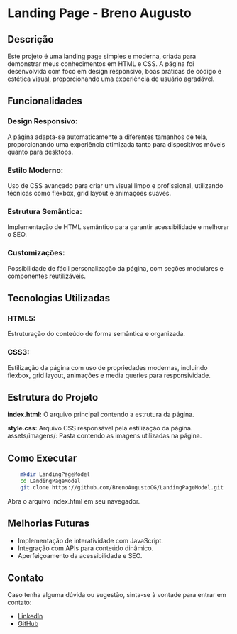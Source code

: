 <h1>Landing Page - Breno Augusto</h1>

<h2>Descrição</h2>
<p>Este projeto é uma landing page simples e moderna, criada para demonstrar meus conhecimentos em HTML e CSS. A página foi desenvolvida com foco em design responsivo, boas práticas de código e estética visual, proporcionando uma experiência de usuário agradável.</p>

<h2>Funcionalidades</h2>

<h3>Design Responsivo:</h3> 
<p>A página adapta-se automaticamente a diferentes tamanhos de tela, proporcionando uma experiência otimizada tanto para dispositivos móveis quanto para desktops.</p>

<h3>Estilo Moderno:</h3>
<p>Uso de CSS avançado para criar um visual limpo e profissional, utilizando técnicas como flexbox, grid layout e animações suaves.</p>

<h3>Estrutura Semântica:</h3> 
<p>Implementação de HTML semântico para garantir acessibilidade e melhorar o SEO.</p>

<h3>Customizações:</h3> 
<p>Possibilidade de fácil personalização da página, com seções modulares e componentes reutilizáveis.</p>

<h2>Tecnologias Utilizadas</h2>

<h3>HTML5:</h3> 
<p>Estruturação do conteúdo de forma semântica e organizada.</p>

<h3>CSS3:</h3>
<p>Estilização da página com uso de propriedades modernas, incluindo flexbox, grid layout, animações e media queries para responsividade.</p>

<h2>Estrutura do Projeto</h2>

<p><b>index.html:</b> O arquivo principal contendo a estrutura da página.</p>
<p>
    <b>style.css:</b> Arquivo CSS responsável pela estilização da página.
    assets/imagens/: Pasta contendo as imagens utilizadas na página.
</p>

<h2>Como Executar</h2>

```bash
    mkdir LandingPageModel
    cd LandingPageModel
    git clone https://github.com/BrenoAugustoOG/LandingPageModel.git
```
<p>Abra o arquivo index.html em seu navegador.</p>

<h2>Melhorias Futuras</h2>
<ul>
    <li>Implementação de interatividade com JavaScript.</li>
    <li>Integração com APIs para conteúdo dinâmico.</li>
    <li>Aperfeiçoamento da acessibilidade e SEO.</li>
</ul>

<h2>Contato</h2>
<p>Caso tenha alguma dúvida ou sugestão, sinta-se à vontade para entrar em contato:</p>
<ul>
    <li><a href="https://linkedin.com/in/BrenoAugustoOG">LinkedIn</a></li>
    <li><a href="https://github.com/BrenoAugustoOG">GitHub</a></li>
</ul>
